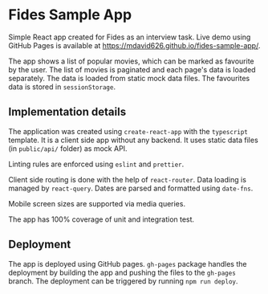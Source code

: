 # Fides Sample App

Simple React app created for Fides as an interview task.
Live demo using GitHub Pages is available at https://mdavid626.github.io/fides-sample-app/.

The app shows a list of popular movies, which can be marked as favourite by the user. The list of movies is paginated and each page's data is loaded separately. The data is loaded from static mock data files. The favourites data is stored in `sessionStorage`.

## Implementation details
The application was created using `create-react-app` with the `typescript` template. It is a client side app without any backend. It uses static data files (in `public/api/` folder) as mock API.

Linting rules are enforced using `eslint` and `prettier`. 

Client side routing is done with the help of `react-router`. Data loading is managed by `react-query`. Dates are parsed and formatted using `date-fns`.

Mobile screen sizes are supported via media queries.

The app has 100% coverage of unit and integration test.

## Deployment
The app is deployed using GitHub pages. `gh-pages` package handles the deployment by building the app and pushing the files to the `gh-pages` branch. The deployment can be triggered by running `npm run deploy`.